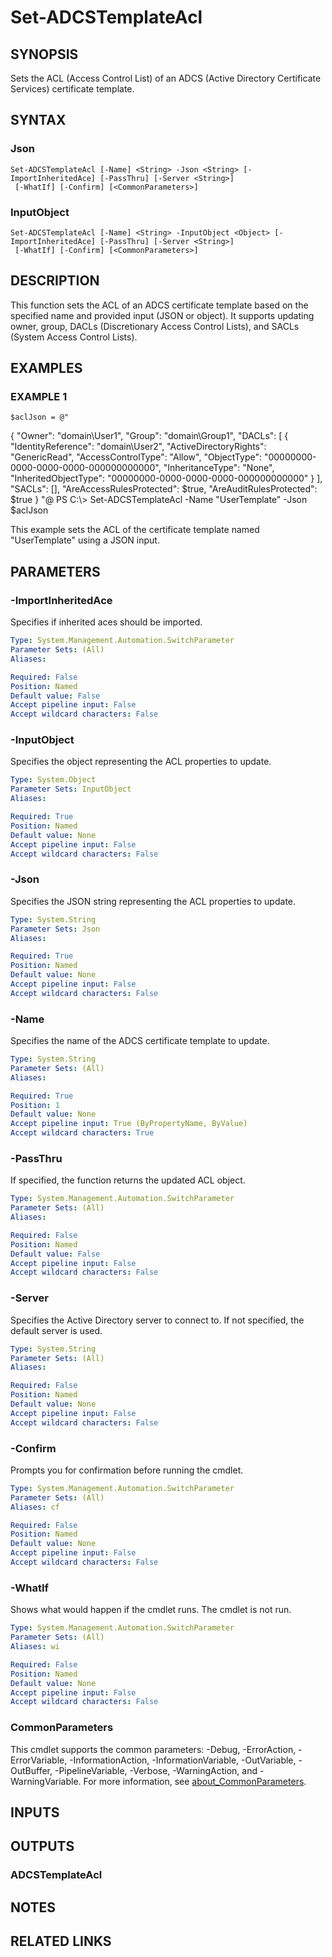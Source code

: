 ﻿---
external help file: PSADCSToolkit-help.xml
Module Name: PSADCSToolkit
online version:
schema: 2.0.0
---

# Set-ADCSTemplateAcl

## SYNOPSIS
Sets the ACL (Access Control List) of an ADCS (Active Directory Certificate Services) certificate template.

## SYNTAX

### Json
```
Set-ADCSTemplateAcl [-Name] <String> -Json <String> [-ImportInheritedAce] [-PassThru] [-Server <String>]
 [-WhatIf] [-Confirm] [<CommonParameters>]
```

### InputObject
```
Set-ADCSTemplateAcl [-Name] <String> -InputObject <Object> [-ImportInheritedAce] [-PassThru] [-Server <String>]
 [-WhatIf] [-Confirm] [<CommonParameters>]
```

## DESCRIPTION
This function sets the ACL of an ADCS certificate template based on the specified name and provided input (JSON or object).
It supports updating owner, group, DACLs (Discretionary Access Control Lists), and SACLs (System Access Control Lists).

## EXAMPLES

### EXAMPLE 1
```
$aclJson = @"
```

{
    "Owner": "domain\User1",
    "Group": "domain\Group1",
    "DACLs": \[
        {
            "IdentityReference": "domain\User2",
            "ActiveDirectoryRights": "GenericRead",
            "AccessControlType": "Allow",
            "ObjectType": "00000000-0000-0000-0000-000000000000",
            "InheritanceType": "None",
            "InheritedObjectType": "00000000-0000-0000-0000-000000000000"
        }
    \],
    "SACLs": \[\],
    "AreAccessRulesProtected": $true,
    "AreAuditRulesProtected": $true
}
"@
PS C:\\\> Set-ADCSTemplateAcl -Name "UserTemplate" -Json $aclJson

This example sets the ACL of the certificate template named "UserTemplate" using a JSON input.

## PARAMETERS

### -ImportInheritedAce
Specifies if inherited aces should be imported.

```yaml
Type: System.Management.Automation.SwitchParameter
Parameter Sets: (All)
Aliases:

Required: False
Position: Named
Default value: False
Accept pipeline input: False
Accept wildcard characters: False
```

### -InputObject
Specifies the object representing the ACL properties to update.

```yaml
Type: System.Object
Parameter Sets: InputObject
Aliases:

Required: True
Position: Named
Default value: None
Accept pipeline input: False
Accept wildcard characters: False
```

### -Json
Specifies the JSON string representing the ACL properties to update.

```yaml
Type: System.String
Parameter Sets: Json
Aliases:

Required: True
Position: Named
Default value: None
Accept pipeline input: False
Accept wildcard characters: False
```

### -Name
Specifies the name of the ADCS certificate template to update.

```yaml
Type: System.String
Parameter Sets: (All)
Aliases:

Required: True
Position: 1
Default value: None
Accept pipeline input: True (ByPropertyName, ByValue)
Accept wildcard characters: True
```

### -PassThru
If specified, the function returns the updated ACL object.

```yaml
Type: System.Management.Automation.SwitchParameter
Parameter Sets: (All)
Aliases:

Required: False
Position: Named
Default value: False
Accept pipeline input: False
Accept wildcard characters: False
```

### -Server
Specifies the Active Directory server to connect to.
If not specified, the default server is used.

```yaml
Type: System.String
Parameter Sets: (All)
Aliases:

Required: False
Position: Named
Default value: None
Accept pipeline input: False
Accept wildcard characters: False
```

### -Confirm
Prompts you for confirmation before running the cmdlet.

```yaml
Type: System.Management.Automation.SwitchParameter
Parameter Sets: (All)
Aliases: cf

Required: False
Position: Named
Default value: None
Accept pipeline input: False
Accept wildcard characters: False
```

### -WhatIf
Shows what would happen if the cmdlet runs.
The cmdlet is not run.

```yaml
Type: System.Management.Automation.SwitchParameter
Parameter Sets: (All)
Aliases: wi

Required: False
Position: Named
Default value: None
Accept pipeline input: False
Accept wildcard characters: False
```

### CommonParameters
This cmdlet supports the common parameters: -Debug, -ErrorAction, -ErrorVariable, -InformationAction, -InformationVariable, -OutVariable, -OutBuffer, -PipelineVariable, -Verbose, -WarningAction, and -WarningVariable. For more information, see [about_CommonParameters](http://go.microsoft.com/fwlink/?LinkID=113216).

## INPUTS

## OUTPUTS

### ADCSTemplateAcl
## NOTES

## RELATED LINKS
